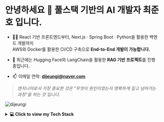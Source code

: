<h1 align="left">안녕하세요 👀 풀스택 기반의 AI 개발자 최준호 입니다.</h1>

- 👨‍💻 React 기반 프론트엔드부터, Next.js · Spring Boot · Python을 활용한 백엔드 개발까지  
  AWS와 Docker를 활용한 CI/CD 구축으로 **End-to-End 개발이 가능합니다.**

- 🧠 최근에는 Hugging Face와 LangChain을 활용한 **RAG 기반 프로젝트**를 진행 중입니다.

- 📫 이메일 연락: **dijeungi@naver.com**

> *엔지니어로서 가장 중요한 것은 "무엇이 원인이었는지 명확하게 짚고 넘어가는 과정"을 하는 것 입니다.*

<p align="left">
  <img src="https://komarev.com/ghpvc/?username=dijeungi&label=Profile%20views&color=0e75b6&style=flat" alt="dijeungi" />
</p>

<details>
<summary><b>💻 Click to view my Tech Stack</b></summary><br>

### Frontend  
<img src="https://raw.githubusercontent.com/dijeungi/dijeungi/main/img/React.png" height="50px"/> &emsp;
<img src="https://raw.githubusercontent.com/dijeungi/dijeungi/main/img/Next.js.png" height="50px"/> &emsp;
<img src="https://raw.githubusercontent.com/dijeungi/dijeungi/main/img/Javascript.png" height="50px"/> &emsp;
<img src="https://raw.githubusercontent.com/dijeungi/dijeungi/main/img/Redux.png" height="50px"/> &emsp;
<img src="https://raw.githubusercontent.com/dijeungi/dijeungi/main/img/Zustand.png" height="50px"/>

### Backend  
<img src="https://raw.githubusercontent.com/dijeungi/dijeungi/main/img/Java.png" height="50px"/> &emsp;
<img src="https://raw.githubusercontent.com/dijeungi/dijeungi/main/img/SpringBoot.png" height="50px"/> &emsp;
<img src="https://raw.githubusercontent.com/dijeungi/dijeungi/main/img/Python.png" height="50px"/>

### AI  
<img src="https://raw.githubusercontent.com/dijeungi/dijeungi/main/img/Cuda.png" height="50px"/> &emsp;
<img src="https://raw.githubusercontent.com/dijeungi/dijeungi/main/img/PyTorch.png" height="50px"/> &emsp;
<img src="https://raw.githubusercontent.com/dijeungi/dijeungi/main/img/WebSocket.png" height="50px"/> &emsp;
<img src="https://raw.githubusercontent.com/dijeungi/dijeungi/main/img/LangChain.png" height="50px"/>

### DevOps  
<img src="https://raw.githubusercontent.com/dijeungi/dijeungi/main/img/AWS.png" height="50px"/> &emsp;
<img src="https://raw.githubusercontent.com/dijeungi/dijeungi/main/img/Docker.png" height="50px"/> &emsp;
<img src="https://raw.githubusercontent.com/dijeungi/dijeungi/main/img/GithubActions.png" height="50px"/> &emsp;
<img src="https://raw.githubusercontent.com/dijeungi/dijeungi/main/img/CloudFlare.png" height="50px"/>

### Database  
<img src="https://raw.githubusercontent.com/dijeungi/dijeungi/main/img/MySQL.png" height="50px"/> &emsp;
<img src="https://raw.githubusercontent.com/dijeungi/dijeungi/main/img/PostgreSQL.png" height="50px"/> &emsp;
<img src="https://raw.githubusercontent.com/dijeungi/dijeungi/main/img/Redis.png" height="50px"/>

</details>
